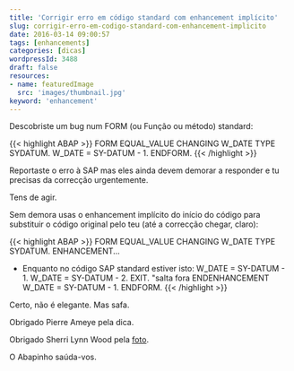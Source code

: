 ```yaml
---
title: 'Corrigir erro em código standard com enhancement implícito'
slug: corrigir-erro-em-codigo-standard-com-enhancement-implicito
date: 2016-03-14 09:00:57
tags: [enhancements]
categories: [dicas]
wordpressId: 3488
draft: false
resources:
- name: featuredImage
  src: 'images/thumbnail.jpg'
keyword: 'enhancement'
---
```

Descobriste um bug num FORM (ou Função ou método) standard:


{{< highlight ABAP >}}
FORM EQUAL_VALUE CHANGING W_DATE TYPE SYDATUM.
  W_DATE = SY-DATUM - 1.
ENDFORM.
{{< /highlight >}}

Reportaste o erro à SAP mas eles ainda devem demorar a responder e tu precisas da correcção urgentemente.

Tens de agir.

Sem demora usas o enhancement implícito do início do código para substituir o código original pelo teu (até a correcção chegar, claro):


{{< highlight ABAP >}}
FORM EQUAL_VALUE CHANGING W_DATE TYPE SYDATUM.
ENHANCEMENT...
* Enquanto no código SAP standard estiver isto: W_DATE = SY-DATUM - 1.
  W_DATE = SY-DATUM - 2.
  EXIT. "salta fora
ENDENHANCEMENT
W_DATE = SY-DATUM - 1.
ENDFORM.
{{< /highlight >}}

Certo, não é elegante. Mas safa.

Obrigado Pierre Ameye pela dica.

Obrigado Sherri Lynn Wood pela [foto][1].

O Abapinho saúda-vos.

   [1]: https://www.flickr.com/photos/sherriwood/4726344709
